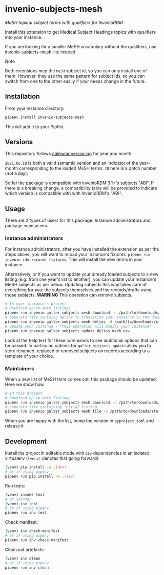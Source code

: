 # invenio-subjects-mesh

*MeSH topical subject terms with qualifiers for InvenioRDM*

Install this extension to get Medical Subject Headings topics with qualifiers into your instance.

If you are looking for a smaller MeSH vocabulary without the qualifiers, use
[invenio-subjects-mesh-lite](https://github.com/galterlibrary/invenio-subjects-mesh-lite) instead.

> [!NOTE]
> Both extensions map the `MeSH` subject id, so you can only install one of them. However, they
> use the same pattern for subject ids, so you can switch from one to the other easily if your
> needs change in the future.


## Installation

From your instance directory:

```bash
pipenv install invenio-subjects-mesh
```

This will add it to your Pipfile.

## Versions

This repository follows [calendar versioning](https://calver.org/) for year and month:

`2021.06.18` is both a valid semantic version and an indicator of the year-month corresponding to the loaded MeSH terms.
`18` here is a patch number (not a day).

So far the package is compatible with InvenioRDM 9.1+'s subjects "ABI". If there is a breaking change, a compatibility
table will be provided to indicate which version is compatible with with InvenioRDM's "ABI".

## Usage

There are 2 types of users for this package. Instance administrators and package maintainers.

### Instance administrators

For instance administrators, after you have installed the extension as per the steps above, you will want to reload your instance's fixtures: `pipenv run invenio rdm-records fixtures`. This will install the new terms in your instance.

Alternatively, or if you want to update your already loaded subjects to a new listing (e.g. from one year's list to another), you can update your instance's MeSH subjects as per below. Updating subjects this way takes care of everything for you: the subjects themselves and the records/drafts using those subjects. **WARNING** This operation can _remove_ subjects.

```bash
# In your instance's project
# Download up-to-date listings
pipenv run invenio galter_subjects mesh download -d /path/to/downloads/storage/ -y YEAR
# Generate file containg deltas to transition your instance to the downloaded listing
pipenv run invenio galter_subjects mesh deltas -d /path/to/downloads/storage/ -y YEAR -f topic-qualifier -o deltas_mesh.csv
# Update your instance - *this operation will modify your instance*
pipenv run invenio galter_subjects update deltas_mesh.csv
```

Look at the help text for these commands to see additional options that can be passed.
In particular, options for `galter_subjects update` allow you to store renamed, replaced or removed subjects on records according to a template of your choice.

### Maintainers

When a new list of MeSH term comes out, this package should be updated. Here we show how.

```bash
# In this project
# Download up-to-date listings
pipenv run invenio galter_subjects mesh download -d /path/to/downloads/storage/ -y YEAR
# Generate file containing initial listing
pipenv run invenio galter_subjects mesh file -d /path/to/downloads/storage/ -y YEAR -f topic-qualifier -o invenio_subjects_mesh/vocabularies/subjects_mesh.csv
```

When you are happy with the list, bump the version in `pyproject.toml` and release it.

## Development

Install the project in editable mode with `dev` dependencies in an isolated virtualenv (`(venv)` denotes that going forward):

```bash
(venv) pip install -e .[dev]
# or if using pipenv
pipenv run pip install -e .[dev]
```

Run tests:

```bash
(venv) invoke test
# or shorter
(venv) inv test
# or if using pipenv
pipenv run inv test
```

Check manifest:

```bash
(venv) inv check-manifest
# or if using pipenv
pipenv run inv check-manifest
```

Clean out artefacts:

```bash
(venv) inv clean
# or if using pipenv
pipenv run inv clean
```
